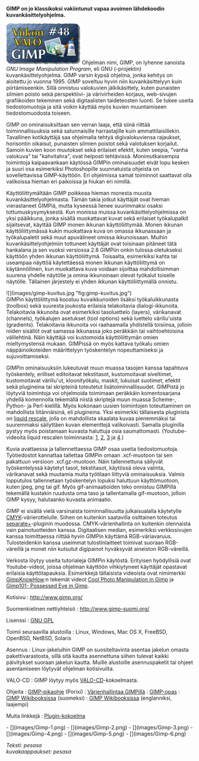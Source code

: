 <!--
Title: GIMP
Week: 1x48
Number: 48
Date: 2011/11/27
Pageimage: valo48-gimp.png
Tags: Windows,Linux,Mac OS X,FreeBSD,OpenBSD,NetBSD,Solaris,Kuvat,Kuvankäsittely
-->

**GIMP on jo klassikoksi vakiintunut vapaa avoimen lähdekoodin
kuvankäsittelyohjelma.**

![](images/valo48-gimp.png "fig:valo48-gimp.png") Ohjelman nimi, GIMP, on
lyhenne sanoista *GNU Image Manipulation Program*, eli GNU (-projektin)
kuvankäsittelyohjelma. GIMP varsin kypsä ohjelma, jonka kehitys on
aloitettu jo vuonna 1995. GIMP soveltuu hyvin niin kuvankäsittelyyn kuin
piirtämiseenkin. Sillä onnistuu valokuvien jälkikäsittely, kuten
punaisten silmien poisto sekä perspektiivi- ja värivirheiden korjaus,
web-sivujen grafiikoiden tekeminen sekä digitaalisten taideteosten
luonti. Se tukee useita tiedostomuotoja ja sitä voikin käyttää myös
kuvien muuntamiseen tiedostomuodosta toiseen.

GIMP on ominaisuksiltaan sen verran laaja, että siinä riittää
toiminnallisuuksia sekä satunnaisille harrastajille kuin
ammattilaisillekin. Tavallinen kotikäyttäjä saa ohjelmalla tehtyä
digivalokuviensa rajaukset, horisontin oikaisut, punaisten silmien
poistot sekä valotuksen korjailut. Samoin kuvien koon muutokset sekä
erilaiset efektit, kuten seepia, "vanha valokuva" tai "kahvitahra", ovat
helposti tehtävissä. Monimutkaisempia toimintoja kaipaavankaan käytössä
GIMPin ominaisuudet eivät lopu kesken ja suuri osa esimerkiksi
Photoshopille suunnatuista ohjeista on sovellettavissa GIMP-käyttöön.
Eri ohjelmissa samat toiminnot saattavat olla valikoissa hieman eri
paikoissa ja hiukan eri nimillä.

Käyttöliittymältään GIMP poikkeaa hieman monesta muusta
kuvankäsittelyohjelmasta. Tämän takia jotkut käyttäjät ovat hieman
vierastaneet GIMPiä, mutta kyseessä lienee suurimmaksi osaksi
tottumuskysymyksestä. Kun monissa muissa kuvankäsittelyohjelmissa on
yksi pääikkuna, jonka sisällä muokattavat kuvat sekä erilaiset
työkalupalkit sijaitsevat, käyttää GIMP monen ikkunan käyttöliittymää.
Monen ikkunan käyttöliittymässä kukin muokattava kuva on omassa
ikkunassaan ja työkalupaletit sekä muut apuvälineet omissa ikkunoissaan.
Muihin kuvankäsittelyohjelmiin tottuneet käyttäjät ovat toisinaan
pitäneet tätä hankalana ja sen vuoksi versiossa 2.8 GIMPiin onkin
tulossa oletukseksi käyttöön yhden ikkunan käyttöliittymä. Toisaalta,
esimerkiksi kahta tai useampaa näyttöä käytettäessä monen ikkunan
käyttöliittymä on käytännöllinen, kun muokattava kuva voidaan sijoittaa
mahdollisimman suurena yhdelle näytölle ja omina ikkunoinaan olevat
työkalut toiselle näytölle. Tällainen järjestely ei yhden ikkunan
käyttöliittymällä onnistu.

<div class="rightimage" markdown="1">
![](images/gimp-kuvitus.jpg "fig:gimp-kuvitus.jpg")
</div>
GIMPin käyttöliittymä
koostuu kuvaikkunoiden lisäksi työkaluikkunasta (toolbox) sekä suuresta
joukosta erilaisia telakoitavia dialogi-ikkunoita. Telakoitavia
ikkunoita ovat esimerkiksi tasoluettelo (layers), värikanavat
(channels), työkalujen asetukset (tool options) sekä luettelo
väriliu'uista (gradients). Telakoitavia ikkunoita voi raahaamalla
yhdistellä toisiinsa, jolloin niiden sisällöt ovat samassa ikkunassa
joko peräkkäin tai vaihtoehtoisina välilehtinä. Näin käyttäjä voi
kustomoida käyttöliittymän omien mieltymystensä mukaan. GIMPissä on myös
kattava työkalu omien näppäinoikoteiden määrittelyyn työskentelyn
nopeuttamiseksi ja sujuvoittamiseksi.

GIMPin ominaisuuksiin lukeutuvat muun muassa tasojen kanssa tapahtuva
työskentely, erilliset editoitavat tekstitasot, kustomoitavat
siveltimet, kustomoitavat väriliu'ut, kloonityökalu, maskit, lukuisat
suotimet, efektit sekä plugineina tai skripteinä toteutetut
lisätoiminnallisuudet. GIMPistä jo löytyviä toimintoja voi ohjelmoida
toimimaan peräkkäin komentosarjana yhdellä komennolla tekemällä niistä
skriptejä muun muassa Scheme-, Python- ja Perl-kielillä. Myös kokonaan
uusien toimintojen toteuttaminen on mahdollista liitännäisinä, eli
plugineina. Yksi esimerkki tällaisesta pluginista on [liquid
rescale](http://liquidrescale.wikidot.com/), jolla on mahdollista
skaalata kuvaa pienemmäksi tai suuremmaksi säilyttäen kuvan elementtejä
valikoivasti. Samalla pluginilla pystyy myös poistamaan kuvasta
haluttuja osia saumattomasti. (Youtube-videoita liquid rescalen
toiminnasta: [1](http://www.youtube.com/watch?v=kNVdBJQVhFE),
[2](http://www.youtube.com/watch?v=f_P4flXIl0Y),
[3](http://www.youtube.com/watch?v=zBdg6EIXeVY) ja
[4](http://www.youtube.com/watch?v=Wfz3DcrHQaQ).)

Kuvia avattaessa ja tallennettaessa GIMP osaa useita tiedostomuotoja.
Työtiedostot kannattaa tallettaa GIMPin omaan .xcf-muotoon tai sen
pakattuun versioon .xcf.gz-muotoon. Näin tallennettuna säilyvät
työskentelyssä käytetyt tasot, tekstitasot, käytössä oleva valinta,
värikanavat sekä muutamia muita työtilaan liittyviä ominaisuuksia.
Valmis lopputulos tallennetaan työskentelyn lopuksi haluttuun
käyttömuotoon, kuten jpeg, png tai gif. Myös gif-animaatioiden teko
onnistuu GIMPillä tekemällä kustakin ruudusta oma taso ja tallentamalla
gif-muotoon, jolloin GIMP kysyy, halutaanko kuvasta animaatio.

GIMP ei sisällä vielä varsinaista toiminnallisuutta julkaisualalla
käytetylle
[CMYK](http://en.wikipedia.org/wiki/CMYK_color_model)-värierottelulle.
Siihen on kuitenkin saatavilla osittainen toteutus
[separate+](http://sourceforge.jp/projects/separate-plus/)-pluginin
muodossa. CMYK-värienhallinta on kuitenkin olennaista vain
painotuotteiden kanssa. Digitaalisen median, esimerkiksi verkkosivujen
kanssa toimittaessa riittää hyvin GIMPin käyttämä RGB-väriavaruus.
Tulosteidenkin kanssa useimmat tulostinlaitteet toimivat suoraan
RGB-väreillä ja monet niin kutsutut digipainot hyväksyvät aineiston
RGB-väreillä.

Verkosta löytyy useita tutorialeja GIMPin käytöstä. Erityisen
hyödyllisiä ovat Youtube-videot, joissa ohjelman käyttöön vihkiytyneet
käyttäjät opastavat erilaisia käyttötapauksia. Esimerkkejä tällaisista
videoista ovat nimimerkki
[GimpKnowHow](http://www.youtube.com/user/GimpKnowHow):n tekemät videot
[Cool Photo Manipulation in
Gimp](http://www.youtube.com/watch?v=A8OTSC_iVT0) ja [Gimp101- Possessed
Eye in Gimp](http://www.youtube.com/watch?v=FqnO3tRES20).

Kotisivu
:   <http://www.gimp.org/>

Suomenkielinen nettiyhteisö
:   <http://www.gimp-suomi.org/>

Lisenssi
:   [GNU GPL](GNU_GPL)

Toimii seuraavilla alustoilla
:   Linux, Windows, Mac OS X, FreeBSD, OpenBSD, NetBSD, Solaris

Asennus
:   Linux-jakeluihin GIMP on suositeltavinta asentaa jakelun omasta
    pakettivarastosta, sillä sitä kautta asennettuna siihen tulevat
    kaikki päivitykset suoraan jakelun kautta. Muille alustoille
    asennuspaketit tai ohjeet asentamiseen löytyvät ohjelman
    kotisivuilta.

VALO-CD
:   GIMP löytyy myös
    [VALO-CD](http://www.valo-cd.fi/ilmainen_gimp)-kokoelmasta.

Ohjeita
:   [GIMP-pikaohje](http://porixi.l-a.fi/GIMP_pikaohje) (Porixi)
:   [Värienhallintaa
    GIMPillä](http://www.brankovukelic.com/post/513356271/gimp-color-management-for-dtp)
:   [GIMP-opas](http://www.joutsi.com/gimp.html)
:   [GIMP Wikibooksissa](http://fi.wikibooks.org/wiki/GIMP) (suomeksi)
:   [GIMP Wikibooksissa](http://en.wikibooks.org/wiki/The_GIMP)
    (englanniksi, laajempi)

Muita linkkejä
:   [Plugin-kokoelma](http://registry.gimp.org/)

<div class="psgallery" markdown="1">
-   [](images/Gimp-1.png)
-   [](images/Gimp-2.png)
-   [](images/Gimp-3.png)
-   [](images/Gimp-4.png)
-   [](images/Gimp-5.png)
-   [](images/Gimp-6.png)
</div>

*Teksti: pesasa* <br />
*kuvakaappaukset: pesasa*

